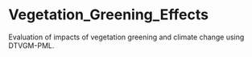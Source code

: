 # Vegetation_Greening_Effects
Evaluation of impacts of vegetation greening and climate change using DTVGM-PML.
